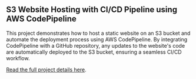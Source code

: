 <h2>S3 Website Hosting with CI/CD Pipeline using AWS CodePipeline</h2>

<p>This project demonstrates how to host a static website on an S3 bucket and automate the deployment process using AWS CodePipeline. By integrating CodePipeline with a GitHub repository, any updates to the website's code are automatically deployed to the S3 bucket, ensuring a seamless CI/CD workflow.</p>

<p><a href="https://medium.com/@iammichael.l.smith/using-codepipeline-to-host-code-on-github-repository-1e67fc4bd01b">Read the full project details here</a>.</p>
